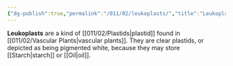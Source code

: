 ```yaml
---
{"dg-publish":true,"permalink":"/011/02/leukoplasts/","title":"Leukoplasts","tags":["BIOL412"],"noteIcon":"1","created":"2024-10-19T20:27:19.069-07:00","updated":"2024-09-26T15:20:34.958-07:00"}
---
```


**Leukoplasts** are a kind of [[011/02/Plastids\|plastid]] found in [[011/02/Vascular Plants\|vascular plants]]. They are clear plastids, or depicted as being pigmented white, because they may store [[Starch\|starch]] or [[Oil\|oil]].